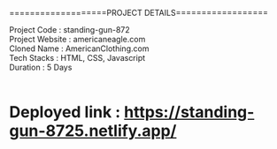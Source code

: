 ===================PROJECT DETAILS==================

Project Code : standing-gun-872<br>
Project Website : americaneagle.com<br>
Cloned Name : AmericanClothing.com<br>
Tech Stacks : HTML, CSS, Javascript<br>
Duration : 5 Days<br><br>

# Deployed link : https://standing-gun-8725.netlify.app/
